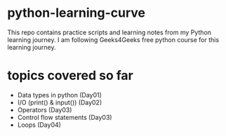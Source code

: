 # python-learning-curve
This repo contains practice scripts and learning notes from my Python learning journey.
I am following Geeks4Geeks free python course for this learning journey.

# topics covered so far 
- Data types in python (Day01)
- I/O (print() & input()) (Day02)
- Operators (Day03)
- Control flow statements (Day03)
- Loops (Day04)
